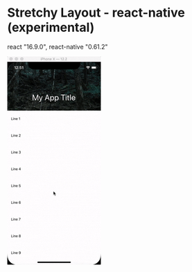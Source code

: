 # Stretchy Layout - react-native (experimental)

react "16.9.0", react-native "0.61.2"

![stretchy-layout-react-native](https://github.com/lunardidev/stretchy-layout-react-native/blob/master/ezgif.com-optimize.gif)
